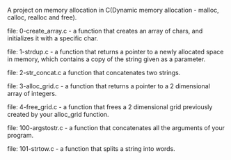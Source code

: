 A project on memory allocation in C(Dynamic memory allocation - malloc, calloc, realloc and free).

file: 0-create_array.c -  a function that creates an array of chars, and initializes it with a specific char.

file: 1-strdup.c - a function that returns a pointer to a newly allocated space in memory, which contains a copy of the string given as a parameter.

file: 2-str_concat.c a function that concatenates two strings.

file: 3-alloc_grid.c - a function that returns a pointer to a 2 dimensional array of integers.

file: 4-free_grid.c - a function that frees a 2 dimensional grid previously created by your alloc_grid function.

file: 100-argstostr.c - a function that concatenates all the arguments of your program.

file: 101-strtow.c - a function that splits a string into words.
